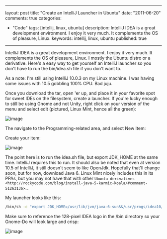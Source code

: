
---
layout: post
title: "Create an IntelliJ Launcher in Ubuntu"
date: "2011-06-20"
comments: true
categories:
  - "Code"
tags: [intellij, linux, ubuntu]
description: IntelliJ IDEA is a great development environment.  I enjoy it very much.  It complements the OS of pleasure, Linux.
keywords: intellij, linux, ubuntu
published: true
---

IntelliJ IDEA is a great development environment.  I enjoy it very much.  It complements the OS of pleasure, Linux.  I mostly the Ubuntu distro or a derivative.  Here's a easy way to get yourself an IntelliJ launcher so you don't have to run the bin/idea.sh file if you don't want to.
<!--more-->

As a note:  I'm still using IntelliJ 10.0.3 on my Linux machine.  I was having some issues with 10.5 gobbling 100% CPU.  Bad juju.

Once you download the tar, open 'er up, and place it in your favorite spot for sweet IDEs on the filesystem, create a launcher.  If you're lucky enough to still be using Gnome and not Unity, right click on your version of the menu and select edit (pictured, Linux Mint, hence all the green):

![image](https://lh6.googleusercontent.com/-8Ls7ZWxGS3A/Tf-sKSQReUI/AAAAAAAAADw/PSBzRjJXNb4/s800/1-EditMenu.jpg)

The navigate to the Programming-related area, and select New Item:


Create your item:

![image](https://lh3.googleusercontent.com/-xRk91_xLdFY/Tf-sKmaxkaI/AAAAAAAAAD4/bE6JKGofBVE/s640/3-EnterItem.jpg)

The point here is to run the idea.sh file, but export JDK_HOME at the same time.  IntelliJ requires this to run.  It should also be noted that even at version 10.5 of IntelliJ, it still doesn't seem to like OpenJdk.  Hopefully that'll change soon, but for now, download Java 6.  Linux Mint nicely includes this in its PPAs, but you may not have that with other `Ubuntu derivatives <http://rockycode.com/blog/install-java-5-karmic-koala/#comment-51263136>`_.

My launcher looks like this:

```bash
/bin/sh -c "export JDK_HOME=/usr/lib/jvm/java-6-sun&&/usr/progs/idea10/bin/idea.sh"
```

Make sure to reference the 128-pixel IDEA logo in the <idea>/bin directory so your Gnome-Do will look large and crisp:

![image](https://lh5.googleusercontent.com/-ndkYKjiHNTI/Tf-sKmEfj-I/AAAAAAAAAD8/_zacFXJyyXM/s800/4-GnomeDo.jpg)


  
